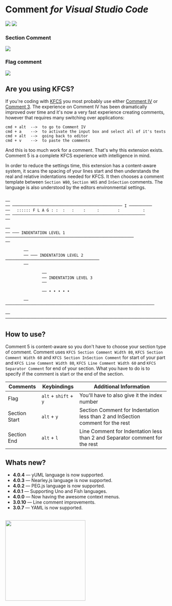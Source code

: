 
# Comment _for Visual Studio Code_

![](https://vsmarketplacebadge.apphb.com/version/karyfoundation.comment.svg) ![](https://vsmarketplacebadge.apphb.com/installs/karyfoundation.comment.svg)  

### Section Comment
![](http://www.karyfoundation.org/media-server/comment-vscode/screen.gif)

### Flag comment
![](https://cloud.githubusercontent.com/assets/2157285/16894346/850c6090-4b68-11e6-8a52-ad2be0d9efa0.gif)

## Are you using KFCS?

If you're coding with [KFCS](https://github.com/karyfoundation/comment/wiki) you most probably use either [Comment IV](https://github.com/karyfoundation/comment) or [Comment 3](https://github.com/karyfoundation/comment-3). The experience on Comment IV has been dramatically improved over time and it's now a very fast experience creating comments, however that requires many switching over applications:

```
cmd + alt  -->  to go to Comment IV
cmd + a    -->  to activate the input box and select all of it's texts
cmd + alt  -->  going back to editor
cmd + v    -->  to paste the comments
```

And this is too much work for a comment. That's why this extension exists. Comment 5 is a complete KFCS experience with intelligence in mind.

In order to reduce the settings time, this extension has a content-aware system, it scans the spacing of your lines start and then understands the real and relative indentations needed for KFCS. It then chooses a comment template between `Section W80`, `Section W65` and `InSection` comments. The language is also understood by the editors environmental settings.

```

──
── ──────────────────────────────────────────────── I ──────────
──   :::::: F L A G : :  :   :    :     :        :          :
── ────────────────────────────────────────────────────────── 
──

──
── ─── INDENTATION LEVEL 1 ────────────────────────────────────────────────────────
──

        ──
        ── ─── INDENTATION LEVEL 2 ─────────────────────────────────────────
        ──

                ──
                ── INDENTATION LEVEL 3
                ──

                ── • • • • •

        ── ─────────────────────────────────────────────────────────────────

── ────────────────────────────────────────────────────────────────────────────────
```

## How to use?
Comment 5 is content-aware so you don't have to choose your section type of comment. Comment uses `KFCS Section Comment Width 80`, `KFCS Section Comment Width 60` and `KFCS Section InSection Comment` for start of your part and `KFCS Line Comment Width 80`, `KFCS Line Comment Width 60` and `KFCS Separator Comment` for end of your section. What you have to do is to specify if the comment is start or the end of the section.

| Comments      | Keybindings           | Additional Information                                    |
|---------------|-----------------------|-----------------------------------------------------------|
| Flag          | `alt` + `shift` + `y` | You'll have to also give it the index number              |
| Section Start | `alt` + `y`           | Section Comment for Indentation less than 2 and InSection comment for the rest    |
| Section End   | `alt` + `l`           | Line Comment for Indentation less than 2 and Separator comment for the rest |

## Whats new?
- **4.0.4** &mdash; yUML language is now supported.
- **4.0.3** &mdash; Nearley.js language is now supported.
- **4.0.2** &mdash; PEG.js language is now supported.
- **4.0.1** &mdash; Supporting Uno and Fish languages.
- **4.0.0** &mdash; Now having the awesome context menus.
- **3.0.10** &mdash; Line comment improvements.
- **3.0.7** &mdash; YAML is now supported.

<br />
<a href="http://www.karyfoundation.org/">
    <img src="http://www.karyfoundation.org/foundation/logo/github-full-horse.png" width="250"/>
</a>